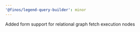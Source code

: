 ```yaml
---
'@finos/legend-query-builder': minor
---
```


Added form support for relational graph fetch execution nodes
